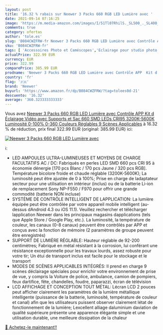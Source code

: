 ```yaml
---
layout: post
title: '16.32 % rabais sur Neewer 3 Packs 660 RGB LED Lumière avec '
date: 2021-09-14 07:16:25
image: 'https://m.media-amazon.com/images/I/51Tl07RhilS._SL500_._SL400_.jpg'
comments: true
category: ofertas
author: 'tole.es'
slug: 'B084CWZFRW-fr Neewer 3 Packs 660 RGB LED Lumière avec Contrôle APP Kit d...'
sku: 'B084CWZFRW-fr'
tags: [ 'Accessoires Photo et Caméscopes','Eclairage pour studio photo','High-Tech','Photo et caméscopes','Projecteurs pour studio photo','Studio photo et éclairage','neewer', ]
actualPrice: 322.99 EUR
currency: EUR
price: 322.99
comparePrice: 385.99 EUR
prodname: 'Neewer 3 Packs 660 RGB LED Lumière avec Contrôle APP  Kit d Éclairage Vidéo avec Supports et Sac  660 SMD LEDs CRI95 3200K-5600K  Luminosité 0-100%  0-360 Couleurs Réglables  9 Scènes Applicables'
country: 'fr'
flag: '🇫🇷'
brand: 'Neewer'
buyurl: 'https://www.amazon.fr/dp/B084CWZFRW/?tag=tolees0d-21'
descuento: '16.32'
average: '360.323333333333'
---
```


Vous avez [Neewer 3 Packs 660 RGB LED Lumière avec Contrôle APP  Kit d Éclairage Vidéo avec Supports et Sac  660 SMD LEDs CRI95 3200K-5600K  Luminosité 0-100%  0-360 Couleurs Réglables  9 Scènes Applicables](https://www.amazon.fr/dp/B084CWZFRW/?tag=tolees0d-21)  à  16.32 % de réduction, prix final  322.99 EUR (original: 385.99 EUR) ici:

[![Neewer 3 Packs 660 RGB LED Lumière avec ](https://m.media-amazon.com/images/I/51Tl07RhilS._SL500_._SL400_.jpg)](https://www.amazon.fr/dp/B084CWZFRW/?tag=tolees0d-21)

ℹ️:

- LED AMPOULES ULTRA-LUMINEUSES ET MOYENS DE CHARGE FACULTATIFS AC / DC: Fabriqués en perles LED SMD 660 pcs CRI 95 à économie dénergie [170 pcs Blanc / 170 pcs Jaune / 320 pcs RGB]. Température bicolore froide et chaude réglable (3200K-5600K); La luminosité peut être ajustée de 0 à 100%; Prise en charge de ladaptateur secteur pour une utilisation en intérieur (inclus) ou de la batterie Li-ion de remplacement Sony NP-F550 / F970 pour offrir une grande commodité (batterie NON incluse)
- SYSTÈME DE CONTRÔLE INTELLIGENT DE LAPPLICATION: La lumière équipée peut être contrôlée par votre appareil mobile intelligent (au-dessus dAndroid 4.3 ou iOS 11.1). Veuillez rechercher et télécharger lapplication Neewer dans les principaux magasins dapplications (tels que Apple Store / Google Play, etc.). La luminosité, la température de couleur, les canaux (0-8 canaux) peuvent être contrôlés par APP et conçus avec la fonction de mémoire (2 paramètres de groupe peuvent être enregistrés)
- SUPPORT DE LUMIÈRE RÉGLABLE: Hauteur réglable de 92-200 centimètres; Fabriqué en métal résistant à la corrosion, lui conférant une résistance exceptionnelle pour les travaux lourds, assez robuste pour votre tir; Un étui de transport inclus est facile pour le stockage et le transport
- MODES DE SCÈNES APPLICABLES INTÉGRÉS: Il prend en charge 9 scènes déclairage spéciales pour enrichir votre environnement de prise de vue, y compris la Voiture de police, ambulance, camion de pompiers, feux dartifice, fête, chandelles, foudre, paparazzi, écran de télévision
- LCD AFFICHAGE ET CONCEPTION TOUT MÉTAL: Lécran LCD 2 pouces peut afficher clairement les paramètres de la lumière métallique intelligente (puissance de la batterie, luminosité, température de couleur et canal) afin que les utilisateurs puissent observer clairement létat de fonctionnement de la lumière; Lexcellent alliage daluminium daviation de qualité supérieure présente une apparence élégante simple et une utilisation durable, une meilleure dissipation de la chaleur

[🛒 Achetez-le maintenant!!](https://www.amazon.fr/dp/B084CWZFRW/?tag=tolees0d-21)
